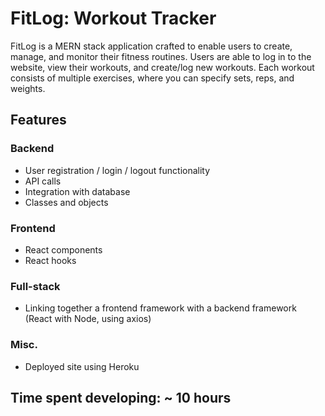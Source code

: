 # FitLog: Workout Tracker

FitLog is a MERN stack application crafted to enable users to create, manage, and monitor their fitness routines. Users are able to log in to the website, view their workouts, and create/log new workouts. Each workout consists of multiple exercises, where you can specify sets, reps, and weights.

## Features

### Backend

- User registration / login / logout functionality
- API calls
- Integration with database
- Classes and objects

### Frontend

- React components
- React hooks

### Full-stack

- Linking together a frontend framework with a backend framework (React with Node, using axios)

### Misc.

- Deployed site using Heroku

<!-- - **User Authentication**: sign up, log in, and oversee your profile.
- **Workout Management**: add, modify, remove, and review detailed data of each workout session.
- **Exercise Logging**: within every workout, integrate exercises, noting sets, reps, and weights.
- **Search Functionality**: locate workouts with a search. -->

## Time spent developing: ~ 10 hours

